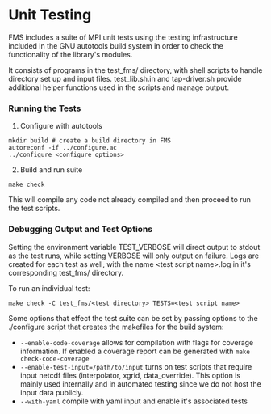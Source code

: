 # Unit Testing

FMS includes a suite of MPI unit tests using the testing infrastructure included in the GNU autotools build system
in order to check the functionality of the library's modules.

It consists of programs in the test_fms/ directory, with shell scripts to handle directory set up and input files.
test_lib.sh.in and tap-driver.sh provide additional helper functions used in the scripts and manage output.

### Running the Tests 

1. Configure with autotools
```
mkdir build # create a build directory in FMS
autoreconf -if ../configure.ac
../configure <configure options>
```

2. Build and run suite
```
make check
```
This will compile any code not already compiled and then proceed to run the test scripts.

### Debugging Output and Test Options

Setting the environment variable TEST_VERBOSE will direct output to stdout as the test runs, while setting VERBOSE will only output on failure.
Logs are created for each test as well, with the name \<test script name\>.log in it's corresponding test_fms/ directory.

To run an individual test:
```
make check -C test_fms/<test directory> TESTS=<test script name>
```

Some options that effect the test suite can be set by passing options to the ./configure script that creates the makefiles
for the build system:

-    `--enable-code-coverage` allows for compilation with flags for coverage information.
     If enabled a coverage report can be generated with `make check-code-coverage`
-    `--enable-test-input=/path/to/input` turns on test scripts that require input netcdf files (interpolator, xgrid, data_override).
     This option is mainly used internally and in automated testing since we do not host the input data publicly.
-    `--with-yaml` compile with yaml input and enable it's associated tests
